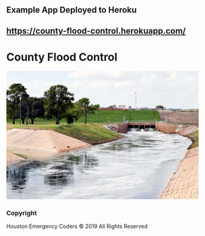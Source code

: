 ## Example App Deployed to Heroku 
## https://county-flood-control.herokuapp.com/

# County Flood Control

![Bacteria by filterforge.com](Images/reservoirs.jpg)

### Copyright

Houston Emergency Coders © 2019 All Rights Reserved
